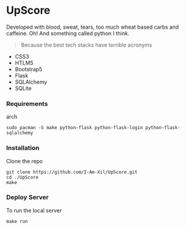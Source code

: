 # UpScore

Developed with blood, sweat, tears, too much wheat based carbs and caffeine. Oh! And something called python I think.

> Because the best tech stacks have terrible acronyms

- CSS3
- HTLM5
- Bootstrap5
- Flask
- SQLAlchemy
- SQLite


### Requirements

arch

```
sudo pacman -S make python-flask python-flask-login python-flask-sqlalchemy
```


### Installation

Clone the repo

```
git clone https://github.com/I-Am-Xil/UpScore.git
cd ./UpScore
make
```


### Deploy Server


To run the local server

```
make run
```

